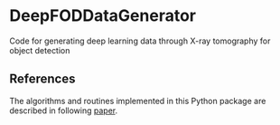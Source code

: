 # DeepFODDataGenerator
Code for generating deep learning data through X-ray tomography for object detection

## References

The algorithms and routines implemented in this Python package are described in following [paper](https://www.sciencedirect.com/science/article/pii/S0957417422010429).
